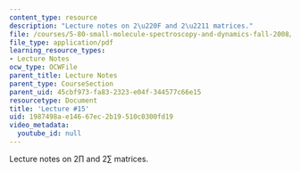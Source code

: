 ```yaml
---
content_type: resource
description: "Lecture notes on 2\u220F and 2\u2211 matrices."
file: /courses/5-80-small-molecule-spectroscopy-and-dynamics-fall-2008/1987498ae14667ec2b19510c0300fd19_15_580ln_fa08.pdf
file_type: application/pdf
learning_resource_types:
- Lecture Notes
ocw_type: OCWFile
parent_title: Lecture Notes
parent_type: CourseSection
parent_uid: 45cbf973-fa83-2323-e04f-344577c66e15
resourcetype: Document
title: 'Lecture #15'
uid: 1987498a-e146-67ec-2b19-510c0300fd19
video_metadata:
  youtube_id: null
---
```

Lecture notes on 2∏ and 2∑ matrices.

